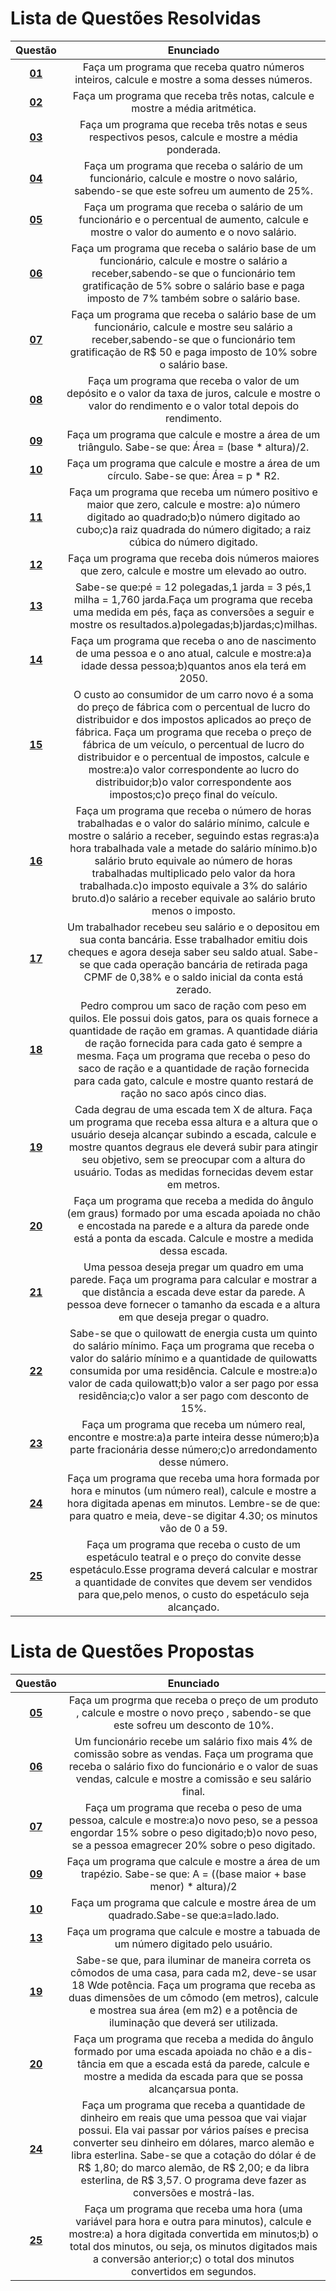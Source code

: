 #    Lista de Questões Resolvidas 

Questão | Enunciado
:--------: | :-----------:
[**01**](https://github.com/GustavoHenrique07/DisciplinaPOO2023.2/tree/main/Lista01/Resolvidas/Q01R/src/br/edu/principal/Principal.java) | Faça um programa que receba quatro números inteiros, calcule e mostre a soma desses números.
[**02**](https://github.com/GustavoHenrique07/DisciplinaPOO2023.2/tree/main/Lista01/Resolvidas/Q02R/src/br/edu/principal/Principal.java) | Faça um programa que receba três notas, calcule e mostre a média aritmética.
[**03**](https://github.com/GustavoHenrique07/DisciplinaPOO2023.2/tree/main/Lista01/Resolvidas/Q03R/src/br/edu/principal/Principal.java) | Faça um programa que receba três notas e seus respectivos pesos, calcule e mostre a média ponderada.
[**04**](https://github.com/GustavoHenrique07/DisciplinaPOO2023.2/tree/main/Lista01/Resolvidas/Q04R/src/br/edu/principal/Principal.java) | Faça um programa que receba o salário de um funcionário, calcule e mostre o novo salário, sabendo-se que este sofreu um aumento de 25%.
[**05**](https://github.com/GustavoHenrique07/DisciplinaPOO2023.2/tree/main/Lista01/Resolvidas/Q05R/src/br/edu/principal/Principal.java) | Faça um programa que receba o salário de um funcionário e o percentual de aumento, calcule e mostre o valor do aumento e o novo salário.
[**06**](https://github.com/GustavoHenrique07/DisciplinaPOO2023.2/tree/main/Lista01/Resolvidas/Q06R/src/br/edu/principal/Principal.java) | Faça um programa que receba o salário base de um funcionário, calcule e mostre o salário a receber,sabendo-se que o funcionário tem gratificação de 5% sobre o salário base e paga imposto de 7% também sobre o salário base.
[**07**](https://github.com/GustavoHenrique07/DisciplinaPOO2023.2/tree/main/Lista01/Resolvidas/Q07R/src/br/edu/principal/Principal.java) | Faça um programa que receba o salário base de um funcionário, calcule e mostre seu salário a receber,sabendo-se que o funcionário tem gratificação de R$ 50 e paga imposto de 10% sobre o salário base.
[**08**](https://github.com/GustavoHenrique07/DisciplinaPOO2023.2/tree/main/Lista01/Resolvidas/Q08R/src/br/edu/principal/Principal.java) | Faça um programa que receba o valor de um depósito e o valor da taxa de juros, calcule e mostre o valor do rendimento e o valor total depois do rendimento.
[**09**](https://github.com/GustavoHenrique07/DisciplinaPOO2023.2/tree/main/Lista01/Resolvidas/Q09R/src/br/edu/principal/Principal.java) | Faça um programa que calcule e mostre a área de um triângulo. Sabe-se que: Área = (base * altura)/2.
[**10**](https://github.com/GustavoHenrique07/DisciplinaPOO2023.2/tree/main/Lista01/Resolvidas/Q10R) | Faça um programa que calcule e mostre a área de um círculo. Sabe-se que: Área = p * R2.
[**11**](https://github.com/GustavoHenrique07/DisciplinaPOO2023.2/tree/main/Lista01/Resolvidas/Q11R/src/br/edu/principal/Principal.java) | Faça um programa que receba um número positivo e maior que zero, calcule e mostre: a)o número digitado ao quadrado;b)o número digitado ao cubo;c)a raiz quadrada do número digitado; a raiz cúbica do número digitado.
[**12**](https://github.com/GustavoHenrique07/DisciplinaPOO2023.2/tree/main/Lista01/Resolvidas/Q12R/src/br/edu/principal/Principal.java) | Faça um programa que receba dois números maiores que zero, calcule e mostre um elevado ao outro.
[**13**](https://github.com/GustavoHenrique07/DisciplinaPOO2023.2/tree/main/Lista01/Resolvidas/Q13R/src/br/edu/principal/Principal.java) | Sabe-se que:pé = 12 polegadas,1 jarda = 3 pés,1 milha = 1,760 jarda.Faça um programa que receba uma medida em pés, faça as conversões a seguir e mostre os resultados.a)polegadas;b)jardas;c)milhas. 
[**14**](https://github.com/GustavoHenrique07/DisciplinaPOO2023.2/tree/main/Lista01/Resolvidas/Q14R/src/br/edu/principal/Principal.java) | Faça um programa que receba o ano de nascimento de uma pessoa e o ano atual, calcule e mostre:a)a idade dessa pessoa;b)quantos anos ela terá em 2050.
[**15**](https://github.com/GustavoHenrique07/DisciplinaPOO2023.2/tree/main/Lista01/Resolvidas/Q15R/src/br/edu/principal/Principal.java) | O custo ao consumidor de um carro novo é a soma do preço de fábrica com o percentual de lucro do distribuidor e dos impostos aplicados ao preço de fábrica. Faça um programa que receba o preço de fábrica de um veículo, o percentual de lucro do distribuidor e o percentual de impostos, calcule e mostre:a)o valor correspondente ao lucro do distribuidor;b)o valor correspondente aos impostos;c)o preço final do veículo.
[**16**](https://github.com/GustavoHenrique07/DisciplinaPOO2023.2/tree/main/Lista01/Resolvidas/Q16R/src/br/edu/principal/Principal.java) | Faça um programa que receba o número de horas trabalhadas e o valor do salário mínimo, calcule e mostre o salário a receber, seguindo estas regras:a)a hora trabalhada vale a metade do salário mínimo.b)o salário bruto equivale ao número de horas trabalhadas multiplicado pelo valor da hora trabalhada.c)o imposto equivale a 3% do salário bruto.d)o salário a receber equivale ao salário bruto menos o imposto.
[**17**](https://github.com/GustavoHenrique07/DisciplinaPOO2023.2/tree/main/Lista01/Resolvidas/Q17R/src/br/edu/principal/Principal.java) | Um trabalhador recebeu seu salário e o depositou em sua conta bancária. Esse trabalhador emitiu dois cheques e agora deseja saber seu saldo atual. Sabe-se que cada operação bancária de retirada paga CPMF de 0,38% e o saldo inicial da conta está zerado.
[**18**](https://github.com/GustavoHenrique07/DisciplinaPOO2023.2/tree/main/Lista01/Resolvidas/Q18R/src/br/edu/principal/Principal.java) | Pedro comprou um saco de ração com peso em quilos. Ele possui dois gatos, para os quais fornece a quantidade de ração em gramas. A quantidade diária de ração fornecida para cada gato é sempre a mesma. Faça um programa que receba o peso do saco de ração e a quantidade de ração fornecida para cada gato, calcule e mostre quanto restará de ração no saco após cinco dias.
[**19**](https://github.com/GustavoHenrique07/DisciplinaPOO2023.2/tree/main/Lista01/Resolvidas/Q19R/src/br/edu/principal/Principal.java) | Cada degrau de uma escada tem X de altura. Faça um programa que receba essa altura e a altura que o usuário deseja alcançar subindo a escada, calcule e mostre quantos degraus ele deverá subir para atingir seu objetivo, sem se preocupar com a altura do usuário. Todas as medidas fornecidas devem estar em metros.
[**20**](https://github.com/GustavoHenrique07/DisciplinaPOO2023.2/tree/main/Lista01/Resolvidas/Q20R/src/br/edu/principal/Principal.java) | Faça um programa que receba a medida do ângulo (em graus) formado por uma escada apoiada no chão e encostada na parede e a altura da parede onde está a ponta da escada. Calcule e mostre a medida dessa escada.
[**21**](https://github.com/GustavoHenrique07/DisciplinaPOO2023.2/tree/main/Lista01/Resolvidas/Q21R/src/br/edu/principal/Principal.java) |  Uma pessoa deseja pregar um quadro em uma parede. Faça um programa para calcular e mostrar a que distância a escada deve estar da parede. A pessoa deve fornecer o tamanho da escada e a altura em que deseja pregar o quadro.
[**22**](https://github.com/GustavoHenrique07/DisciplinaPOO2023.2/tree/main/Lista01/Resolvidas/Q22R/src/br/edu/principal/Principal.java) | Sabe-se que o quilowatt de energia custa um quinto do salário mínimo. Faça um programa que receba o valor do salário mínimo e a quantidade de quilowatts consumida por uma residência. Calcule e mostre:a)o valor de cada quilowatt;b)o valor a ser pago por essa residência;c)o valor a ser pago com desconto de 15%.
[**23**](https://github.com/GustavoHenrique07/DisciplinaPOO2023.2/tree/main/Lista01/Resolvidas/Q23R/src/br/edu/principal/Principal.java) | Faça um programa que receba um número real, encontre e mostre:a)a parte inteira desse número;b)a parte fracionária desse número;c)o arredondamento desse número.
[**24**](https://github.com/GustavoHenrique07/DisciplinaPOO2023.2/tree/main/Lista01/Resolvidas/Q24R/src/br/edu/principal/Principal.java) | Faça um programa que receba uma hora formada por hora e minutos (um número real), calcule e mostre a hora digitada apenas em minutos. Lembre-se de que: para quatro e meia, deve-se digitar 4.30; os minutos vão de 0 a 59.
[**25**](https://github.com/GustavoHenrique07/DisciplinaPOO2023.2/tree/main/Lista01/Resolvidas/Q25R/src/br/edu/principal/Principal.java) | Faça um programa que receba o custo de um espetáculo teatral e o preço do convite desse espetáculo.Esse programa deverá calcular e mostrar a quantidade de convites que devem ser vendidos para que,pelo menos, o custo do espetáculo seja alcançado.

#  Lista de Questões Propostas

Questão | Enunciado
:-----: | :-------:
[**05**](https://github.com/GustavoHenrique07/DisciplinaPOO2023.2/tree/main/Lista01/Propostas/Q05P/src/br/edu/principal/Principal.java) | Faça um progrma que receba o preço de um produto , calcule e mostre o novo preço , sabendo-se que este sofreu um desconto de 10%.
[**06**](https://github.com/GustavoHenrique07/DisciplinaPOO2023.2/tree/main/Lista01/Propostas/Q06P/src/br/edu/principal/Principal.java) | Um funcionário recebe um salário fixo mais 4% de comissão sobre as vendas. Faça um programa que receba o salário fixo do funcionário e o valor de suas vendas, calcule e mostre a comissão e seu salário final.
[**07**](https://github.com/GustavoHenrique07/DisciplinaPOO2023.2/tree/main/Lista01/Propostas/Q07P/src/br/edu/principal/Principal.java) | Faça um programa que receba o peso de uma pessoa, calcule e mostre:a)o novo peso, se a pessoa engordar 15% sobre o peso digitado;b)o novo peso, se a pessoa emagrecer 20% sobre o peso digitado.
[**09**](https://github.com/GustavoHenrique07/DisciplinaPOO2023.2/tree/main/Lista01/Propostas/Q09P/src/br/edu/principal/Principal.java) | Faça um programa que calcule e mostre a área de um trapézio. Sabe-se que: A = ((base maior + base menor) * altura)/2
[**10**](https://github.com/GustavoHenrique07/DisciplinaPOO2023.2/tree/main/Lista01/Propostas/Q10P/src/br/edu/principal/Principal.java) | Faça um programa que calcule e mostre área de um quadrado.Sabe-se que:a=lado.lado.
[**13**](https://github.com/GustavoHenrique07/DisciplinaPOO2023.2/tree/main/Lista01/Propostas/Q13P/src/br/edu/principal/Principal.java) | Faça um programa que calcule e mostre a tabuada de um número digitado pelo usuário.
[**19**](https://github.com/GustavoHenrique07/DisciplinaPOO2023.2/tree/main/Lista01/Propostas/Q19P/src/br/edu/principal/Principal.java) | Sabe-se que, para iluminar de maneira correta os cômodos de uma casa, para cada m2, deve-se usar 18 Wde potência. Faça um programa que receba as duas dimensões de um cômodo (em metros), calcule e mostrea sua área (em m2) e a potência de iluminação que deverá ser utilizada.
[**20**](https://github.com/GustavoHenrique07/DisciplinaPOO2023.2/tree/main/Lista01/Propostas/Q20P/src/br/edu/principal/Principal.java) | Faça um programa que receba a medida do ângulo formado por uma escada apoiada no chão e a dis-tância em que a escada está da parede, calcule e mostre a medida da escada para que se possa alcançarsua ponta.
[**24**](https://github.com/GustavoHenrique07/DisciplinaPOO2023.2/tree/main/Lista01/Propostas/Q24P/src/br/edu/principal/Principal.java) | Faça um programa que receba a quantidade de dinheiro em reais que uma pessoa que vai viajar possui. Ela vai passar por vários países e precisa converter seu dinheiro em dólares, marco alemão e libra esterlina. Sabe-se que a cotação do dólar é de R$ 1,80; do marco alemão, de R$ 2,00; e da libra esterlina, de R$ 3,57. O programa deve fazer as conversões e mostrá-las.
[**25**](https://github.com/GustavoHenrique07/DisciplinaPOO2023.2/tree/main/Lista01/Propostas/Q25P/src/br/edu/principal/Principal.java) | Faça um programa que receba uma hora (uma variável para hora e outra para minutos), calcule e mostre:a) a hora digitada convertida em minutos;b) o total dos minutos, ou seja, os minutos digitados mais a conversão anterior;c) o total dos minutos convertidos em segundos.

